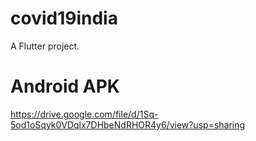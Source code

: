 # covid19india

A Flutter project.

# Android APK
https://drive.google.com/file/d/1Sq-5od1oSqyk0VDqlx7DHbeNdRHOR4y6/view?usp=sharing


